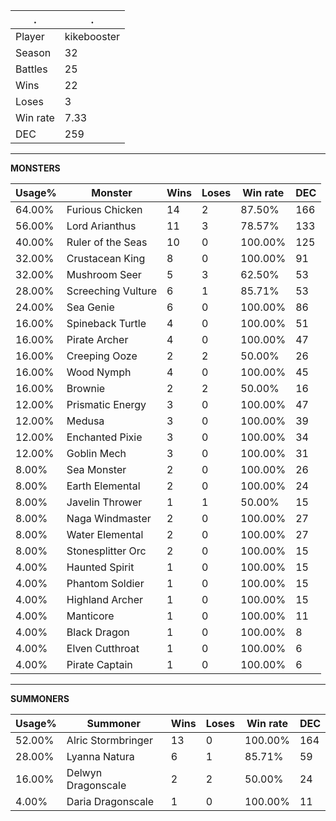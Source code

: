 .|.
|-|-
Player|kikebooster
Season|32
Battles|25
Wins|22
Loses|3
Win rate|7.33
DEC|259

---
**MONSTERS**

Usage%|Monster|Wins|Loses|Win rate|DEC|
-|-|-|-|-|-|
64.00%|Furious Chicken|14|2|87.50%|166|
56.00%|Lord Arianthus|11|3|78.57%|133|
40.00%|Ruler of the Seas|10|0|100.00%|125|
32.00%|Crustacean King|8|0|100.00%|91|
32.00%|Mushroom Seer|5|3|62.50%|53|
28.00%|Screeching Vulture|6|1|85.71%|53|
24.00%|Sea Genie|6|0|100.00%|86|
16.00%|Spineback Turtle|4|0|100.00%|51|
16.00%|Pirate Archer|4|0|100.00%|47|
16.00%|Creeping Ooze|2|2|50.00%|26|
16.00%|Wood Nymph|4|0|100.00%|45|
16.00%|Brownie|2|2|50.00%|16|
12.00%|Prismatic Energy|3|0|100.00%|47|
12.00%|Medusa|3|0|100.00%|39|
12.00%|Enchanted Pixie|3|0|100.00%|34|
12.00%|Goblin Mech|3|0|100.00%|31|
8.00%|Sea Monster|2|0|100.00%|26|
8.00%|Earth Elemental|2|0|100.00%|24|
8.00%|Javelin Thrower|1|1|50.00%|15|
8.00%|Naga Windmaster|2|0|100.00%|27|
8.00%|Water Elemental|2|0|100.00%|27|
8.00%|Stonesplitter Orc|2|0|100.00%|15|
4.00%|Haunted Spirit|1|0|100.00%|15|
4.00%|Phantom Soldier|1|0|100.00%|15|
4.00%|Highland Archer|1|0|100.00%|15|
4.00%|Manticore|1|0|100.00%|11|
4.00%|Black Dragon|1|0|100.00%|8|
4.00%|Elven Cutthroat|1|0|100.00%|6|
4.00%|Pirate Captain|1|0|100.00%|6|

---
**SUMMONERS**

Usage%|Summoner|Wins|Loses|Win rate|DEC|
-|-|-|-|-|-|
52.00%|Alric Stormbringer|13|0|100.00%|164|
28.00%|Lyanna Natura|6|1|85.71%|59|
16.00%|Delwyn Dragonscale|2|2|50.00%|24|
4.00%|Daria Dragonscale|1|0|100.00%|11|
